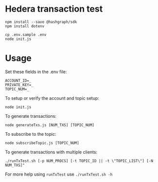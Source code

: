 # Hedera transaction test

```
npm install --save @hashgraph/sdk
npm install dotenv

cp .env.sample .env
node init.js
```

# Usage

Set these fields in the .env file:
```
ACCOUNT_ID=_
PRIVATE_KEY=_
TOPIC_NUM=_
```

To setup or verify the account and topic setup:

`node init.js`

To generate transactions:

`node generateTxs.js [NUM_TXS] [TOPIC_NUM]`

To subscribe to the topic:

`node subscribeTopic.js [TOPIC_NUM]`

To generate transactions with multiple clients:

`./runTxTest.sh [-p NUM_PROCS] [-t TOPIC_ID || -t \"TOPIC_LIST\"] [-N NUM_TXS]"`

For more help using `runTxTest` use `./runTxTest.sh -h`
